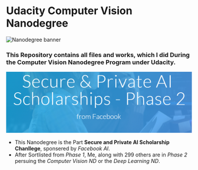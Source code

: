 # Udacity Computer Vision Nanodegree

![Nanodegree banner](https://raw.githubusercontent.com/darkmatter18/Udacity-Computer-Vision-Nanodegree/master/images/nd_banner.png)

### This Repository contains all files and works, which I did During the **Computer Vision Nanodegree Program** under **Udacity**.

![SPAIC banner](https://raw.githubusercontent.com/darkmatter18/Udacity-Computer-Vision-Nanodegree/master/images/spaic_p2_banner.png)

- This Nanodegree is the Part **Secure and Private AI Scholarship Chanllege**, sponsered by *Facebook AI*.
- After Sortlisted from *Phase 1*, Me, along with 299 others are in *Phase 2* persuing the *Computer Vision ND* or the *Deep Learning ND*.

